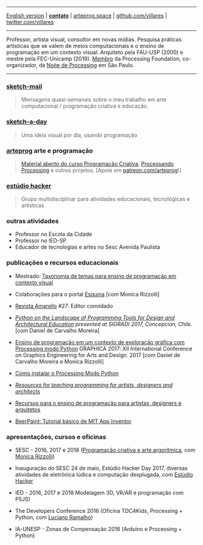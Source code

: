 ----

 [English version](http://villares.github.io/README-EN)
 | [**contato**](http://contato.lugaralgum.com)
 | [arteprog.space](https://arteprog.space)
 | [github.com/villares](http://github.com/villares)
 | [twitter.com/villares](http://twitter.com/villares)

----

Professor, artista visual, consultor em novas mídias. Pesquisa práticas artísticas que se valem de meios computacionais e o ensino de programação em um contexto visual. Arquiteto pela FAU-USP (2000) e mestre pela FEC-Unicamp (2019). [Membro](https://processingfoundation.org/members) da Processing Foundation, co-organizador, da [Noite de Processing](https://garoa.net.br/wiki/Noite_de_Processing) em São Paulo. 

----

### [sketch-mail](http://villares.org/sketch-mail)

> Mensagens quasi-semanais sobre o meu trabalho em arte computacional / programação criativa e educação. 

### [sketch-a-day](https://abav.lugaralgum.com/sketch-a-day)

> Uma ideia visual por dia, usando programação

### [**arteprog**](https://arteprog.space) arte e programação

> [Material aberto do curso Programação Criativa](http://arteprog.space/programacao-criativa), [Processando Processing](https://arteprog.space/Processando-Processing) e outros projetos. [Apoie em [patreon.com/arteprog](https://patreon.com/arteprog)!]


### [estúdio hacker](https://estudiohacker.io)

> Grupo multidisciplinar para atividades educacionais, tecnológicas e artísticas

### outras atividades

- Professor no Escola da Cidade
- Professor no IED-SP
- Educador de tecnologias e artes no Sesc Avenida Paulista

### publicações e recursos educacionais

- Mestrado: [Taxonomia de temas para ensino de programação em contexto visual](https://abav.lugaralgum.com/mestrado)

- Colaborações para o portal [Esquina](http://www.esquina.net.br/author/alexandre-vilares/) [com Monica Rizzolli]

- [Revista Amarello](http://www.amarello.com.br) #27: Editor convidado

- *[Python on the Landscape of Programming Tools for Design and Architectural Education](https://villares.github.io/mestrado/VILLARES_MOREIRA_SIGRADI_2017) presented at SIGRADI 2017, Concepcíon, Chile.* [com Daniel de Carvalho Moreira]

- [Ensino de programação em um contexto de exploração gráfica com Processing modo Python](https://villares.github.io/mestrado/VILLARES_MOREIRA_GOMES_GRAPHICA_2017) GRAPHICA 2017: XII International Conference on Graphics Engineering for Arts and Design. 2017 [com Daniel de Carvalho Moreira e Monica Rizzolli]

- [Como instalar o Processing Modo Python](https://villares.github.io/como-instalar-o-processing-modo-python/) 

- *[Resources for teaching programming for artists, designers and architects](https://villares.github.io/Resources-for-teaching-programming/)*

- [Recursos para o ensino de programação para artistas, designers e arquitetos](https://villares.github.io/Recursos-para-o-ensino-de-programacao) 

- [BeerPaint: Tutorial básico de MIT App Inventor](https://gumroad.com/l/kXiHW)


### apresentações, cursos e oficinas

- SESC - 2016, 2017 e 2018 ([Programação criativa e arte argorítmica](http://arteprog.space/programacao-criativa), com [Monica Rizzolli](https://github.com/monicarizzolli))

- Inauguração do SESC 24 de maio, Estúdio Hacker Day 2017, diversas atividades de eletrônica lúdica e computação desplugada, com [Estúdio Hacker](http://estudiohacker.io)

- IED - 2016, 2017 e 2018 Modelagem 3D, VR/AR e programação com P5JS)

- The Developers Conference 2016 (Oficina TDC4Kids, Processing + Python, com [Luciano Ramalho](https://github.com/ramalho))

- IA-UNESP - Zonas de Compensação 2016 (Arduino e Processing + Python)


<a rel="me" href="https://mastodon.social/@villares"> </a>

